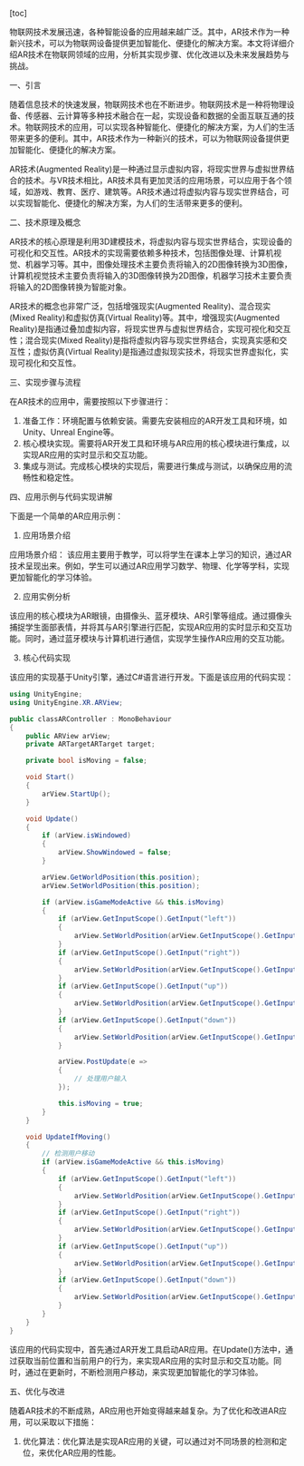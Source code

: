 
[toc]                    
                
                
物联网技术发展迅速，各种智能设备的应用越来越广泛。其中，AR技术作为一种新兴技术，可以为物联网设备提供更加智能化、便捷化的解决方案。本文将详细介绍AR技术在物联网领域的应用，分析其实现步骤、优化改进以及未来发展趋势与挑战。

一、引言

随着信息技术的快速发展，物联网技术也在不断进步。物联网技术是一种将物理设备、传感器、云计算等多种技术融合在一起，实现设备和数据的全面互联互通的技术。物联网技术的应用，可以实现各种智能化、便捷化的解决方案，为人们的生活带来更多的便利。其中，AR技术作为一种新兴的技术，可以为物联网设备提供更加智能化、便捷化的解决方案。

AR技术(Augmented Reality)是一种通过显示虚拟内容，将现实世界与虚拟世界结合的技术。与VR技术相比，AR技术具有更加灵活的应用场景，可以应用于各个领域，如游戏、教育、医疗、建筑等。AR技术通过将虚拟内容与现实世界结合，可以实现智能化、便捷化的解决方案，为人们的生活带来更多的便利。

二、技术原理及概念

AR技术的核心原理是利用3D建模技术，将虚拟内容与现实世界结合，实现设备的可视化和交互性。AR技术的实现需要依赖多种技术，包括图像处理、计算机视觉、机器学习等。其中，图像处理技术主要负责将输入的2D图像转换为3D图像，计算机视觉技术主要负责将输入的3D图像转换为2D图像，机器学习技术主要负责将输入的2D图像转换为智能对象。

AR技术的概念也非常广泛，包括增强现实(Augmented Reality)、混合现实(Mixed Reality)和虚拟仿真(Virtual Reality)等。其中，增强现实(Augmented Reality)是指通过叠加虚拟内容，将现实世界与虚拟世界结合，实现可视化和交互性；混合现实(Mixed Reality)是指将虚拟内容与现实世界结合，实现真实感和交互性；虚拟仿真(Virtual Reality)是指通过虚拟现实技术，将现实世界虚拟化，实现可视化和交互性。

三、实现步骤与流程

在AR技术的应用中，需要按照以下步骤进行：

1. 准备工作：环境配置与依赖安装。需要先安装相应的AR开发工具和环境，如Unity、Unreal Engine等。
2. 核心模块实现。需要将AR开发工具和环境与AR应用的核心模块进行集成，以实现AR应用的实时显示和交互功能。
3. 集成与测试。完成核心模块的实现后，需要进行集成与测试，以确保应用的流畅性和稳定性。

四、应用示例与代码实现讲解

下面是一个简单的AR应用示例：

1. 应用场景介绍

应用场景介绍：
该应用主要用于教学，可以将学生在课本上学习的知识，通过AR技术呈现出来。例如，学生可以通过AR应用学习数学、物理、化学等学科，实现更加智能化的学习体验。

2. 应用实例分析

该应用的核心模块为AR眼镜，由摄像头、蓝牙模块、AR引擎等组成。通过摄像头捕捉学生面部表情，并将其与AR引擎进行匹配，实现AR应用的实时显示和交互功能。同时，通过蓝牙模块与计算机进行通信，实现学生操作AR应用的交互功能。

3. 核心代码实现

该应用的实现基于Unity引擎，通过C#语言进行开发。下面是该应用的代码实现：
```csharp
using UnityEngine;
using UnityEngine.XR.ARView;

public classARController : MonoBehaviour
{
    public ARView arView;
    private ARTargetARTarget target;

    private bool isMoving = false;

    void Start()
    {
        arView.StartUp();
    }

    void Update()
    {
        if (arView.isWindowed)
        {
            arView.ShowWindowed = false;
        }

        arView.GetWorldPosition(this.position);
        arView.SetWorldPosition(this.position);

        if (arView.isGameModeActive && this.isMoving)
        {
            if (arView.GetInputScope().GetInput("left"))
            {
                arView.SetWorldPosition(arView.GetInputScope().GetInput("left") - 1);
            }
            if (arView.GetInputScope().GetInput("right"))
            {
                arView.SetWorldPosition(arView.GetInputScope().GetInput("right") + 1);
            }
            if (arView.GetInputScope().GetInput("up"))
            {
                arView.SetWorldPosition(arView.GetInputScope().GetInput("up") - 1);
            }
            if (arView.GetInputScope().GetInput("down"))
            {
                arView.SetWorldPosition(arView.GetInputScope().GetInput("down") + 1);
            }

            arView.PostUpdate(e =>
            {
                // 处理用户输入
            });

            this.isMoving = true;
        }
    }

    void UpdateIfMoving()
    {
        // 检测用户移动
        if (arView.isGameModeActive && this.isMoving)
        {
            if (arView.GetInputScope().GetInput("left"))
            {
                arView.SetWorldPosition(arView.GetInputScope().GetInput("left") - 1);
            }
            if (arView.GetInputScope().GetInput("right"))
            {
                arView.SetWorldPosition(arView.GetInputScope().GetInput("right") + 1);
            }
            if (arView.GetInputScope().GetInput("up"))
            {
                arView.SetWorldPosition(arView.GetInputScope().GetInput("up") - 1);
            }
            if (arView.GetInputScope().GetInput("down"))
            {
                arView.SetWorldPosition(arView.GetInputScope().GetInput("down") + 1);
            }
        }
    }
}
```
该应用的代码实现中，首先通过AR开发工具启动AR应用。在Update()方法中，通过获取当前位置和当前用户的行为，来实现AR应用的实时显示和交互功能。同时，通过在更新时，不断检测用户移动，来实现更加智能化的学习体验。

五、优化与改进

随着AR技术的不断成熟，AR应用也开始变得越来越复杂。为了优化和改进AR应用，可以采取以下措施：

1. 优化算法：优化算法是实现AR应用的关键，可以通过对不同场景的检测和定位，来优化AR应用的性能。

